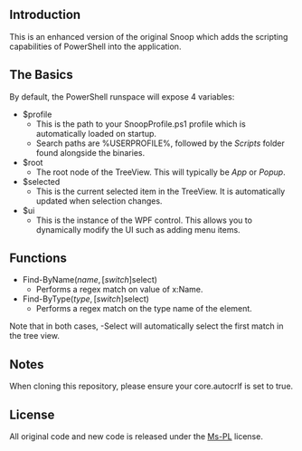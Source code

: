 ## Introduction

This is an enhanced version of the original Snoop which adds the scripting capabilities of PowerShell into the application.

## The Basics

By default, the PowerShell runspace will expose 4 variables:
 * $profile
   * This is the path to your SnoopProfile.ps1 profile which is automatically loaded on startup.
   * Search paths are %USERPROFILE%, followed by the _Scripts_ folder found alongside the binaries.
 * $root
   * The root node of the TreeView.  This will typically be _App_ or _Popup_.
 * $selected
   * This is the current selected item in the TreeView.  It is automatically updated when selection changes.
 * $ui
   * This is the instance of the WPF control.  This allows you to dynamically modify the UI such as adding menu items.

## Functions

 * Find-ByName($name,[switch]$select)
   * Performs a regex match on value of x:Name.
 * Find-ByType($type,[switch]$select)
   * Performs a regex match on the type name of the element.

Note that in both cases, -Select will automatically select the first match in the tree view.

## Notes

When cloning this repository, please ensure your core.autocrlf is set to true.

## License

All original code and new code is released under the [Ms-PL](http://go.microsoft.com/fwlink/?LinkID=131993) license.
